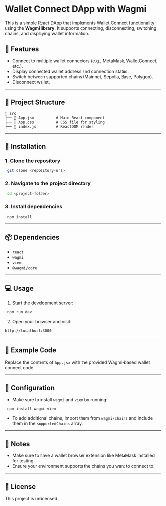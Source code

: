 # Wallet Connect DApp with Wagmi

This is a simple React DApp that implements Wallet Connect functionality using the **Wagmi library**. It supports connecting, disconnecting, switching chains, and displaying wallet information.

## 🚀 Features
- Connect to multiple wallet connectors (e.g., MetaMask, WalletConnect, etc.).
- Display connected wallet address and connection status.
- Switch between supported chains (Mainnet, Sepolia, Base, Polygon).
- Disconnect wallet.

---

## 📁 Project Structure
```
📁 src
├── 📄 App.jsx          # Main React component
├── 📄 App.css          # CSS file for styling
├── 📄 index.js         # ReactDOM render
```

---

## 🔧 Installation
### 1. Clone the repository
```bash
 git clone <repository-url>
```

### 2. Navigate to the project directory
```bash
 cd <project-folder>
```

### 3. Install dependencies
```bash
 npm install
```

---

## 📦 Dependencies
- `react`
- `wagmi`
- `viem`
- `@wagmi/core`

---

## 💻 Usage
1. Start the development server:
```bash
 npm run dev
```
2. Open your browser and visit:
```
http://localhost:3000
```

---

## 📄 Example Code
Replace the contents of `App.jsx` with the provided Wagmi-based wallet connect code.

---

## 🔨 Configuration
- Make sure to install `wagmi` and `viem` by running:
```bash
 npm install wagmi viem
```

- To add additional chains, import them from `wagmi/chains` and include them in the `supportedChains` array.

---

## 📌 Notes
- Make sure to have a wallet browser extension like MetaMask installed for testing.
- Ensure your environment supports the chains you want to connect to.

---

## 📜 License
This project is unlicensed 

